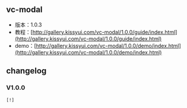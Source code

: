 ## vc-modal

* 版本：1.0.3
* 教程：[http://gallery.kissyui.com/vc-modal/1.0.0/guide/index.html](http://gallery.kissyui.com/vc-modal/1.0.0/guide/index.html)
* demo：[http://gallery.kissyui.com/vc-modal/1.0.0/demo/index.html](http://gallery.kissyui.com/vc-modal/1.0.0/demo/index.html)

## changelog

### V1.0.0

    [!]


